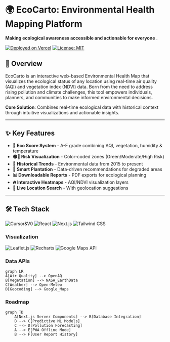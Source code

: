 # 🌍 EcoCarto: Environmental Health Mapping Platform  

**Making ecological awareness accessible and actionable for everyone** . 

[![Deployed on Vercel](https://img.shields.io/badge/Deployed%20on-Vercel-black?logo=vercel)](https://v0-eco-health-map-project.vercel.app/) 
[![License: MIT](https://img.shields.io/badge/License-MIT-green.svg)](LICENSE)  



## 🚀 Overview  
EcoCarto is an interactive web-based Environmental Health Map that visualizes the ecological status of any location using real-time air quality (AQI) and vegetation index (NDVI) data. Born from the need to address rising pollution and climate challenges, this tool empowers individuals, planners, and communities to make informed environmental decisions.  

**Core Solution**: Combines real-time ecological data with historical context through intuitive visualizations and actionable insights.  

---

## ✨ Key Features  
- **🌱 Eco Score System** - A-F grade combining AQI, vegetation, humidity & temperature  
- **🟢🔴 Risk Visualization** - Color-coded zones (Green/Moderate/High Risk)  
- **📅 Historical Trends** - Environmental data from 2015 to present  
- **🌿 Smart Plantation** - Data-driven recommendations for degraded areas  
- **📊 Downloadable Reports** - PDF exports for ecological planning  
- **🔥 Interactive Heatmaps** - AQI/NDVI visualization layers  
- **📍 Live Location Search** - With geolocation suggestions  

---

## 🛠️ Tech Stack  
![Cursor&V0](https://img.shields.io/badge/Cursor&V0-black?logo=Cursor&V0) 
![React](https://img.shields.io/badge/React-18.2-blue?logo=react) 
![Next.js](https://img.shields.io/badge/Next.js-14.0-black?logo=next.js) 
![Tailwind CSS](https://img.shields.io/badge/Tailwind_CSS-3.0-blueviolet?logo=tailwind-css)  

### Visualization  
![Leaflet.js](https://img.shields.io/badge/Leaflet.js-1.9-green?logo=leaflet) 
![Recharts](https://img.shields.io/badge/Recharts-2.0-lightgrey) 
![Google Maps API](https://img.shields.io/badge/Google_Maps_API-v3.0-blue?logo=google-maps)  

### Data APIs  
```mermaid
graph LR
A[Air Quality] --> OpenAQ
B[Vegetation] --> NASA_EarthData
C[Weather] --> Open-Meteo
D[Geocoding] --> Google_Maps
```

### Roadmap
```mermaid
graph TD
    A[Next.js Server Components] --> B[Database Integration]
    B --> C[Predictive ML Models]
    C --> D[Pollution Forecasting]
    A --> E[PWA Offline Mode]
    B --> F[User Report History]
```

